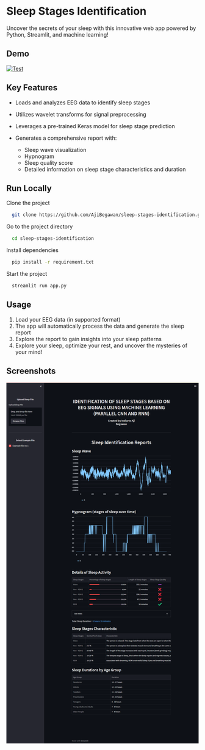 
# Sleep Stages Identification

Uncover the secrets of your sleep with this innovative web app powered by Python, Streamlit, and machine learning!

## Demo

[![Test](https://img.shields.io/website?url=https%3A%2F%2Fsleep-stages-identification.streamlit.app%2F&logo=streamlit&label=Sleep%20Stages%20Identification
)](https://sleep-stages-identification.streamlit.app/)

## Key Features

- Loads and analyzes EEG data to identify sleep stages
- Utilizes wavelet transforms for signal preprocessing
- Leverages a pre-trained Keras model for sleep stage prediction
- Generates a comprehensive report with:

    - Sleep wave visualization
    - Hypnogram
    - Sleep quality score
    - Detailed information on sleep stage characteristics and duration

## Run Locally

Clone the project

```bash
  git clone https://github.com/AjiBegawan/sleep-stages-identification.git
```

Go to the project directory

```bash
  cd sleep-stages-identification
```

Install dependencies

```bash
  pip install -r requirement.txt
```

Start the project

```bash
  streamlit run app.py
```

## Usage

1. Load your EEG data (in supported format)
2. The app will automatically process the data and generate the sleep report
3. Explore the report to gain insights into your sleep patterns
4. Explore your sleep, optimize your rest, and uncover the mysteries of your mind!


## Screenshots

![Sleep Stages Identification Website](https://github.com/AjiBegawan/sleep-stages-identification/blob/main/images/website-page.png)
